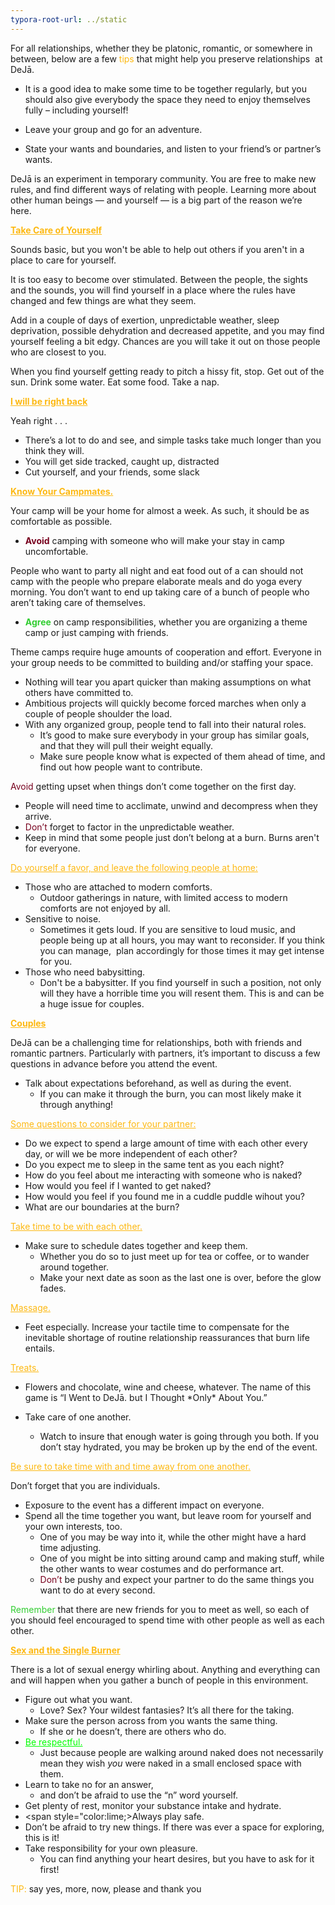 ```yaml
---
typora-root-url: ../static
---
```


For all relationships, whether they be platonic, romantic, or somewhere in between, below are a few <span style="color:#fdb913;">tips</span>  that might help you preserve relationships  at DeJā.

- It is a good idea to make some time to be together regularly, but you should also give everybody the space they need to enjoy themselves fully – including yourself!



- Leave your group and go for an adventure.
- State your wants and boundaries, and listen to your friend’s or partner’s wants.

DeJā is an experiment in temporary community. You are free to make new rules, and find different ways of relating with people. Learning more about other human beings — and yourself — is a big part of the reason we’re here.

<span style="color:#fdb913;"><u>**Take Care of Yourself**</u></span>

Sounds basic, but you won't be able to help out others if you aren't in a place to care for yourself.

It is too easy to become over stimulated.  Between the people, the sights and the sounds, you will find yourself in a place where the rules have changed and few things are what they seem.

Add in a couple of days of exertion, unpredictable weather, sleep deprivation, possible dehydration and decreased appetite, and you may find yourself feeling a bit edgy. Chances are you will take it out on those people who are closest to you.

When you find yourself getting ready to pitch a hissy fit, stop. Get out of the sun. Drink some water. Eat some food. Take a nap.

<span style="color:#fdb913;">**<u>I will be right back</u>**</span>

Yeah right . . .

- There’s a lot to do and see, and simple tasks take much longer than you think they will.
- You will get side tracked, caught up, distracted
- Cut yourself, and your friends, some slack

<span style="color:#fdb913;">**<u>Know Your Campmates.</u>**</span>

Your camp will be your home for almost a week. As such, it should be as comfortable as possible.

- <span style ="color:#77011e;">**Avoid**</span> camping with someone who will make your stay in camp uncomfortable.

People who want to party all night and eat food out of a can should not camp with the people who prepare elaborate meals and do yoga every morning. You don’t want to end up taking care of a bunch of people who aren’t taking care of themselves.

- <span style="color:limegreen;">**Agree**</span> on camp responsibilities, whether you are organizing a theme camp or just camping with friends.



Theme camps require huge amounts of cooperation and effort. Everyone in your group needs to be committed to building and/or staffing your space.

- Nothing will tear you apart quicker than making assumptions on what others have committed to.
- Ambitious projects will quickly become forced marches when only a couple of people shoulder the load.
- With any organized group, people tend to fall into their natural roles.
  - It’s good to make sure everybody in your group has similar goals, and that they will pull their weight equally.
  - Make sure people know what is expected of them ahead of time, and find out how people want to contribute.

<span style="color:#77011e;">Avoid</span>  getting upset when things don’t come together on the first day.

- People will need time to acclimate, unwind and decompress when they arrive.
- <span style="color:#77011e;">Don’t</span>  forget to factor in the unpredictable weather.
- Keep in mind that some people just don’t belong at a burn. Burns aren't for everyone.

<span style="color:#fdb913;"><u>Do yourself a favor, and leave the following people at home:</u></span>

- Those who are attached to modern comforts.
  -  Outdoor gatherings in nature, with limited access to modern comforts are not enjoyed by all.
- Sensitive to noise.
  - Sometimes it gets loud. If you are sensitive to loud music, and people being up at all hours, you may want to reconsider. If you think you can manage,  plan accordingly for those times it may get intense for you.
- Those who need babysitting.
  - Don't be a babysitter.  If you find yourself in such a position, not only will they have a horrible time you will resent them. This is and can be a huge issue for couples.



<span style="color:#fdb913;">**<u>Couples</u>**</span>

DeJā can be a challenging time for relationships, both with friends and romantic partners. Particularly with partners, it’s important to discuss a few questions in advance before you attend the event.

- Talk about expectations beforehand, as well as during the event.
  - If you can make it through the burn, you can most likely make it through anything!

<span style="color:#fdb913;"><u>Some questions to consider for your partner:</u></span>

- Do we expect to spend a large amount of time with each other every day, or will we be more independent of each other?
- Do you expect me to sleep in the same tent as you each night?
- How do you feel about me interacting with someone who is naked?
- How would you feel if I wanted to get naked?
- How would you feel if you found me in a cuddle puddle wihout you?
- What are our boundaries at the burn?

<span style="color:#fdb913;"><u>Take time to be with each other.</u></span>

- Make sure to schedule dates together and keep them.
  - Whether you do so to just meet up for tea or coffee, or to wander around together.
  - Make your next date as soon as the last one is over, before the glow fades.

<span style="color:#fdb913;"><u>Massage.</u></span>

- Feet especially. Increase your tactile time to compensate for the inevitable shortage of routine relationship reassurances that burn life entails.

<span style="color:#fdb913;"><u>Treats.</u></span>

- Flowers and chocolate, wine and cheese, whatever. The name of this game is “I Went to DeJā. but I Thought \*Only* About You.”

- Take care of one another.

  - Watch to insure that enough water is going through you both. If you don’t stay hydrated, you may be broken up by the end of the event.



<span style="color:#fdb913;"><u>Be sure to take time with and time away from one another.</u></span>

Don’t forget that you are individuals.

- Exposure to the event has a different impact on everyone.
- Spend all the time together you want, but leave room for yourself and your own interests, too.
  - One of you may be way into it, while the other might have a hard time adjusting.
  - One of you might be into sitting around camp and making stuff, while the other wants to wear costumes and do performance art.
  - <span style="color:#77011e;">Don’t</span> be pushy and expect your partner to do the same things you want to do at every second.



<span style="color:limegreen;">Remember</span> that there are new friends for you to meet as well, so each of you should feel encouraged to spend time with other people as well as each other.



<span style="color:#fdb913;">**<u>Sex and the Single Burner</u>**</span>

There is a lot of sexual energy whirling about. Anything and everything can and will happen when you gather a bunch of people in this environment.

- Figure out what you want.
  - Love? Sex? Your wildest fantasies? It’s all there for the taking.
- Make sure the person across from you wants the same thing.
  - If she or he doesn’t, there are others who do.
- <span style ="color:lime;"><u>Be respectful.</u></span>
  -  Just because people are walking around naked does not necessarily mean they wish *you* were naked in a small enclosed space with them.
- Learn to take no for an answer,
  - and don’t be afraid to use the “n” word yourself.
- Get plenty of rest, monitor your substance intake and hydrate.
- <span style="color:lime;>Always</span> play safe.
- Don’t be afraid to try new things. If there was ever a space for exploring, this is it!
- Take responsibility for your own pleasure.
  - You can find anything your heart desires, but you have to ask for it first!



<span style="color:#fdb913;">TIP:</span>  say yes, more, now, please and thank you

